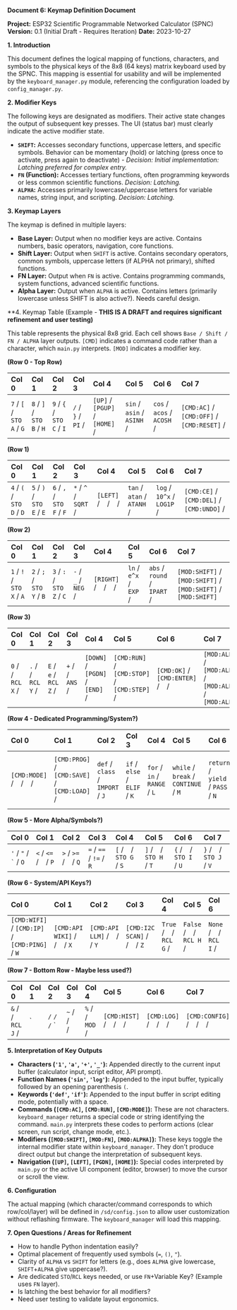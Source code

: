**Document 6: Keymap Definition Document**

**Project:** ESP32 Scientific Programmable Networked Calculator (SPNC)
**Version:** 0.1 (Initial Draft - Requires Iteration)
**Date:** 2023-10-27

**1. Introduction**

This document defines the logical mapping of functions, characters, and symbols to the physical keys of the 8x8 (64 keys) matrix keyboard used by the SPNC. This mapping is essential for usability and will be implemented by the `keyboard_manager.py` module, referencing the configuration loaded by `config_manager.py`.

**2. Modifier Keys**

The following keys are designated as modifiers. Their active state changes the output of subsequent key presses. The UI (status bar) must clearly indicate the active modifier state.

*   **`SHIFT`:** Accesses secondary functions, uppercase letters, and specific symbols. Behavior can be momentary (hold) or latching (press once to activate, press again to deactivate) - *Decision: Initial implementation: Latching preferred for complex entry.*
*   **`FN` (Function):** Accesses tertiary functions, often programming keywords or less common scientific functions. *Decision: Latching.*
*   **`ALPHA`:** Accesses primarily lowercase/uppercase letters for variable names, string input, and scripting. *Decision: Latching.*

**3. Keymap Layers**

The keymap is defined in multiple layers:

*   **Base Layer:** Output when no modifier keys are active. Contains numbers, basic operators, navigation, core functions.
*   **Shift Layer:** Output when `SHIFT` is active. Contains secondary operators, common symbols, uppercase letters (if ALPHA not primary), shifted functions.
*   **FN Layer:** Output when `FN` is active. Contains programming commands, system functions, advanced scientific functions.
*   **Alpha Layer:** Output when `ALPHA` is active. Contains letters (primarily lowercase unless SHIFT is also active?). Needs careful design.

**4. Keymap Table (Example - **THIS IS A DRAFT and requires significant refinement and user testing)**

This table represents the physical 8x8 grid. Each cell shows `Base / Shift / FN / ALPHA` layer outputs. `[CMD]` indicates a command code rather than a character, which `main.py` interprets. `[MOD]` indicates a modifier key.

**(Row 0 - Top Row)**

| Col 0         | Col 1        | Col 2        | Col 3        | Col 4      | Col 5      | Col 6        | Col 7        |
| :------------ | :----------- | :----------- | :----------- | :--------- | :--------- | :----------- | :----------- |
| `7` / `[` / `STO A` / `G` | `8` / `]` / `STO B` / `H` | `9` / `{` / `STO C` / `I` | `/` / `}` / `PI` / ` ` | `[UP]` / `[PGUP]` / `[HOME]` / ` ` | `sin` / `asin` / `ASINH` / ` ` | `cos` / `acos` / `ACOSH` / ` ` | `[CMD:AC]` / `[CMD:OFF]` / `[CMD:RESET]` / ` ` |

**(Row 1)**

| Col 0         | Col 1        | Col 2        | Col 3        | Col 4      | Col 5      | Col 6        | Col 7        |
| :------------ | :----------- | :----------- | :----------- | :--------- | :--------- | :----------- | :----------- |
| `4` / `(` / `STO D` / `D` | `5` / `)` / `STO E` / `E` | `6` / `,` / `STO F` / `F` | `*` / `^` / `SQRT` / ` ` | `[LEFT]` / ` ` / ` ` / ` ` | `tan` / `atan` / `ATANH` / ` ` | `log` / `10^x` / `LOG1P` / ` ` | `[CMD:CE]` / `[CMD:DEL]` / `[CMD:UNDO]` / ` ` |

**(Row 2)**

| Col 0         | Col 1        | Col 2        | Col 3        | Col 4      | Col 5      | Col 6        | Col 7        |
| :------------ | :----------- | :----------- | :----------- | :--------- | :--------- | :----------- | :----------- |
| `1` / `!` / `STO X` / `A` | `2` / `;` / `STO Y` / `B` | `3` / `:` / `STO Z` / `C` | `-` / `_` / `NEG` / ` ` | `[RIGHT]` / ` ` / ` ` / ` ` | `ln` / `e^x` / `EXP` / ` ` | `abs` / `round` / `IPART` / ` ` | `[MOD:SHIFT]` / `[MOD:SHIFT]` / `[MOD:SHIFT]` / `[MOD:SHIFT]` |

**(Row 3)**

| Col 0         | Col 1        | Col 2        | Col 3        | Col 4      | Col 5      | Col 6        | Col 7        |
| :------------ | :----------- | :----------- | :----------- | :--------- | :--------- | :----------- | :----------- |
| `0` / ` ` / `RCL X` / ` ` | `.` / ` ` / `RCL Y` / ` ` | `E` / `e` / `RCL Z` / ` ` | `+` / ` ` / `ANS` / ` ` | `[DOWN]` / `[PGDN]` / `[END]` / ` ` | `[CMD:RUN]` / `[CMD:STOP]` / `[CMD:STEP]` / ` ` | `[CMD:OK]` / `[CMD:ENTER]` / ` ` / ` ` | `[MOD:ALPHA]` / `[MOD:ALPHA]` / `[MOD:ALPHA]` / `[MOD:ALPHA]` |

**(Row 4 - Dedicated Programming/System?)**

| Col 0         | Col 1        | Col 2        | Col 3        | Col 4      | Col 5      | Col 6        | Col 7        |
| :------------ | :----------- | :----------- | :----------- | :--------- | :--------- | :----------- | :----------- |
| `[CMD:MODE]` / ` ` / ` ` / ` ` | `[CMD:PROG]` / `[CMD:SAVE]` / `[CMD:LOAD]` / ` ` | `def` / `class` / `IMPORT` / `J` | `if` / `else` / `ELIF` / `K` | `for` / `in` / `RANGE` / `L` | `while` / `break` / `CONTINUE` / `M` | `return` / `yield` / `PASS` / `N` | `[MOD:FN]` / `[MOD:FN]` / `[MOD:FN]` / `[MOD:FN]` |

**(Row 5 - More Alpha/Symbols?)**

| Col 0         | Col 1        | Col 2        | Col 3        | Col 4      | Col 5      | Col 6        | Col 7        |
| :------------ | :----------- | :----------- | :----------- | :--------- | :--------- | :----------- | :----------- |
| `'` / `"` / `` ` `` / `O` | `<` / `<=` / ` ` / `P` | `>` / `>=` / ` ` / `Q` | `=` / `==` / `!=` / `R` | `[` / ` ` / `STO G` / `S` | `]` / ` ` / `STO H` / `T` | `{` / ` ` / `STO I` / `U` | `}` / ` ` / `STO J` / `V` |

**(Row 6 - System/API Keys?)**

| Col 0         | Col 1        | Col 2        | Col 3        | Col 4      | Col 5      | Col 6        | Col 7        |
| :------------ | :----------- | :----------- | :----------- | :--------- | :--------- | :----------- | :----------- |
| `[CMD:WIFI]` / `[CMD:IP]` / `[CMD:PING]` / `W` | `[CMD:API WIKI]` / ` ` / ` ` / `X` | `[CMD:API LLM]` / ` ` / ` ` / `Y` | `[CMD:I2C SCAN]` / ` ` / ` ` / `Z` | `True` / ` ` / `RCL G` / ` ` | `False` / ` ` / `RCL H` / ` ` | `None` / ` ` / `RCL I` / ` ` | `[CMD:ESC]` / `[CMD:BACK]` / ` ` / ` ` |

**(Row 7 - Bottom Row - Maybe less used?)**

| Col 0         | Col 1        | Col 2        | Col 3        | Col 4      | Col 5      | Col 6        | Col 7        |
| :------------ | :----------- | :----------- | :----------- | :--------- | :--------- | :----------- | :----------- |
| `&` / ` ` / `RCL J` / ` ` | `|` / ` ` / ` ` / ` ` | `~` / ` ` / ` ` / ` ` | `%` / ` ` / `MOD` / ` ` | `[CMD:HIST]` / ` ` / ` ` / ` ` | `[CMD:LOG]` / ` ` / ` ` / ` ` | `[CMD:CONFIG]` / ` ` / ` ` / ` ` | `[CMD:HELP]` / ` ` / ` ` / ` ` |

**5. Interpretation of Key Outputs**

*   **Characters (`'1'`, `'a'`, `'+'`, `'_'`):** Appended directly to the current input buffer (calculator input, script editor, API prompt).
*   **Function Names (`'sin'`, `'log'`):** Appended to the input buffer, typically followed by an opening parenthesis `(`.
*   **Keywords (`'def'`, `'if'`):** Appended to the input buffer in script editing mode, potentially with a space.
*   **Commands (`[CMD:AC]`, `[CMD:RUN]`, `[CMD:MODE]`):** These are not characters. `keyboard_manager` returns a special code or string identifying the command. `main.py` interprets these codes to perform actions (clear screen, run script, change mode, etc.).
*   **Modifiers (`[MOD:SHIFT]`, `[MOD:FN]`, `[MOD:ALPHA]`):** These keys toggle the internal modifier state within `keyboard_manager`. They don't produce direct output but change the interpretation of subsequent keys.
*   **Navigation (`[UP]`, `[LEFT]`, `[PGDN]`, `[HOME]`):** Special codes interpreted by `main.py` or the active UI component (editor, browser) to move the cursor or scroll the view.

**6. Configuration**

The actual mapping (which character/command corresponds to which row/col/layer) will be defined in `/sd/config.json` to allow user customization without reflashing firmware. The `keyboard_manager` will load this mapping.

**7. Open Questions / Areas for Refinement**

*   How to handle Python indentation easily?
*   Optimal placement of frequently used symbols (`=`, `()`, `"`).
*   Clarity of `ALPHA` vs `SHIFT` for letters (e.g., does `ALPHA` give lowercase, `SHIFT`+`ALPHA` give uppercase?).
*   Are dedicated `STO`/`RCL` keys needed, or use `FN`+Variable Key? (Example uses `FN` layer).
*   Is latching the best behavior for all modifiers?
*   Need user testing to validate layout ergonomics.

